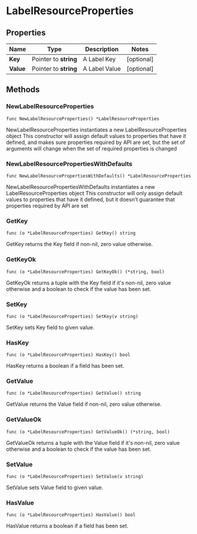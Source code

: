 # LabelResourceProperties

## Properties

|Name | Type | Description | Notes|
|------------ | ------------- | ------------- | -------------|
|**Key** | Pointer to **string** | A Label Key | [optional] |
|**Value** | Pointer to **string** | A Label Value | [optional] |

## Methods

### NewLabelResourceProperties

`func NewLabelResourceProperties() *LabelResourceProperties`

NewLabelResourceProperties instantiates a new LabelResourceProperties object
This constructor will assign default values to properties that have it defined,
and makes sure properties required by API are set, but the set of arguments
will change when the set of required properties is changed

### NewLabelResourcePropertiesWithDefaults

`func NewLabelResourcePropertiesWithDefaults() *LabelResourceProperties`

NewLabelResourcePropertiesWithDefaults instantiates a new LabelResourceProperties object
This constructor will only assign default values to properties that have it defined,
but it doesn't guarantee that properties required by API are set

### GetKey

`func (o *LabelResourceProperties) GetKey() string`

GetKey returns the Key field if non-nil, zero value otherwise.

### GetKeyOk

`func (o *LabelResourceProperties) GetKeyOk() (*string, bool)`

GetKeyOk returns a tuple with the Key field if it's non-nil, zero value otherwise
and a boolean to check if the value has been set.

### SetKey

`func (o *LabelResourceProperties) SetKey(v string)`

SetKey sets Key field to given value.

### HasKey

`func (o *LabelResourceProperties) HasKey() bool`

HasKey returns a boolean if a field has been set.

### GetValue

`func (o *LabelResourceProperties) GetValue() string`

GetValue returns the Value field if non-nil, zero value otherwise.

### GetValueOk

`func (o *LabelResourceProperties) GetValueOk() (*string, bool)`

GetValueOk returns a tuple with the Value field if it's non-nil, zero value otherwise
and a boolean to check if the value has been set.

### SetValue

`func (o *LabelResourceProperties) SetValue(v string)`

SetValue sets Value field to given value.

### HasValue

`func (o *LabelResourceProperties) HasValue() bool`

HasValue returns a boolean if a field has been set.



